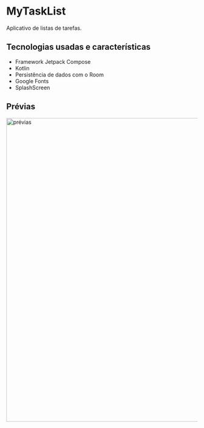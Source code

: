 # MyTaskList
Aplicativo de listas de tarefas.


## Tecnologias usadas e características
- Framework Jetpack Compose
- Kotlin
- Persistência de dados com o Room
- Google Fonts
- SplashScreen

## Prévias
<img src="https://raw.githubusercontent.com/hugonscm/MyTaskList/master/Pr%C3%A9via.png" alt="prévias" min-width="800px" max-width="800px" width="800px" >
